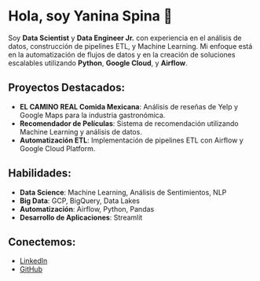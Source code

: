# Hola, soy Yanina Spina 👋

Soy **Data Scientist** y **Data Engineer Jr.** con experiencia en el análisis de datos, construcción de pipelines ETL, y Machine Learning. Mi enfoque está en la automatización de flujos de datos y en la creación de soluciones escalables utilizando **Python**, **Google Cloud**, y **Airflow**.

## Proyectos Destacados:
- **EL CAMINO REAL Comida Mexicana**: Análisis de reseñas de Yelp y Google Maps para la industria gastronómica.
- **Recomendador de Películas**: Sistema de recomendación utilizando Machine Learning y análisis de datos.
- **Automatización ETL**: Implementación de pipelines ETL con Airflow y Google Cloud Platform.

## Habilidades:
- **Data Science**: Machine Learning, Análisis de Sentimientos, NLP
- **Big Data**: GCP, BigQuery, Data Lakes
- **Automatización**: Airflow, Python, Pandas
- **Desarrollo de Aplicaciones**: Streamlit

## Conectemos:
- [LinkedIn](https://www.linkedin.com/in/yanina-spina-543853279)
- [GitHub](https://github.com/YaninaSpina)
